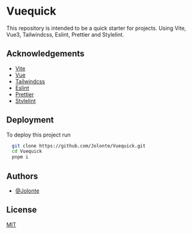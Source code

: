 # Vuequick

This repository is intended to be a quick starter for projects. Using Vite, Vue3, Tailwindcss, Eslint, Prettier and Stylelint.

## Acknowledgements

 - [Vite](https://vitejs.dev/)
 - [Vue](https://vuejs.org/)
 - [Tailwindcss](https://tailwindcss.com/)
 - [Eslint](https://eslint.org/)
 - [Prettier](https://prettier.io/)
 - [Stylelint](https://stylelint.io/)

## Deployment

To deploy this project run

```bash
  git clone https://github.com/Jolonte/Vuequick.git
  cd Vuequick
  pnpm i
```


## Authors

- [@Jolonte](https://github.com/Jolonte/)

## License

[MIT](LICENSE)

